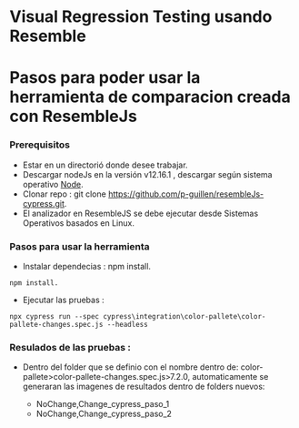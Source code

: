 # Visual Regression Testing usando Resemble 

# Pasos para poder usar la herramienta de comparacion creada con ResembleJs

### Prerequisitos
- Estar en un directorió donde desee trabajar. 
- Descargar nodeJs en la versión v12.16.1 , descargar según sistema operativo [Node](https://nodejs.org/es/download/).  
- Clonar repo : git clone https://github.com/p-guillen/resembleJs-cypress.git.
- El analizador en ResembleJS se debe ejecutar desde Sistemas Operativos basados en Linux.

### Pasos para usar la herramienta

- Instalar dependecias : npm install.
```
npm install.
```

- Ejecutar las pruebas : 
```
npx cypress run --spec cypress\integration\color-pallete\color-pallete-changes.spec.js --headless
```

### Resulados de las pruebas : 


- Dentro del folder que se definio con el nombre dentro de: color-pallete>color-pallete-changes.spec.js>7.2.0, automaticamente se generaran las imagenes de resultados dentro de folders nuevos:

    * NoChange,Change_cypress_paso_1
    * NoChange,Change_cypress_paso_2
